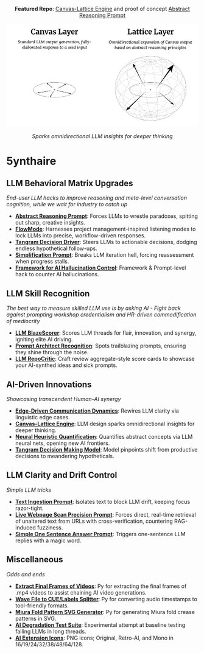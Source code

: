 <p align="center"><b>Featured Repo</b>: <a href="https://github.com/5ynthaire/5YN-LLMAbstractReasoningLayer-Idea">Canvas-Lattice Engine</a> and proof of concept <a href="https://github.com/5ynthaire/5YN-AbstractReasoning-LLM-Enhancement">Abstract Reasoning Prompt</a></p>
<p align="center">
  <picture>
    <source media="(prefers-color-scheme: dark)" srcset="images/canvas-lattice-dark.png">
    <source media="(prefers-color-scheme: light)" srcset="images/canvas-lattice-light.png">
    <img src="images/canvas-lattice-light.png" alt="Canvas-Lattice Engine Diagram" width="600" />
  </picture>
<p align="center"><i>Sparks omnidirectional LLM insights for deeper thinking</i></p>
</p>

# 5ynthaire

## LLM Behavioral Matrix Upgrades
*End-user LLM hacks to improve reasoning and meta-level conversation cognition, while we wait for industry to catch up*
- **[Abstract Reasoning Prompt](https://github.com/5ynthaire/5YN-AbstractReasoning-LLM-Enhancement)**: Forces LLMs to wrestle paradoxes, spitting out sharp, creative insights.
- **[FlowMode](https://github.com/5ynthaire/5YN-PMTaskMode-LLM-Enhancement)**: Harnesses project management-inspired listening modes to lock LLMs into precise, workflow-driven responses.
- **[Tangram Decision Driver](https://github.com/5ynthaire/5YN-TangramDecisionDriver-LLM-Enhancement)**: Steers LLMs to actionable decisions, dodging endless hypothetical follow-ups.
- **[Simplification Prompt](https://github.com/5ynthaire/5YN-IterationHellBreaker-LLM-Enhancement)**: Breaks LLM iteration hell, forcing reassessment when progress stalls.
- **[Framework for AI Hallucination Control](https://github.com/5ynthaire/5YN-InformationKernelLLMHallucinationControl-Idea)**: Framework & Prompt-level hack to counter AI hallucinations.

## LLM Skill Recognition
*The best way to measure skilled LLM use is by asking AI - Fight back against prompting workshop credentialism and HR-driven commodification of mediocrity*
- **[LLM BlazeScorer](https://github.com/5ynthaire/5YN-LLM-BlazeScorer)**: Scores LLM threads for flair, innovation, and synergy, igniting elite AI driving.
- **[Prompt Architect Recognition](https://github.com/5ynthaire/5YN-SuperPrompts-Detector)**: Spots trailblazing prompts, ensuring they shine through the noise.
- **[LLM RepoCritic](https://github.com/5ynthaire/5YN-LLM-RepoCritic)**: Craft review aggregate-style score cards to showcase your AI-synthed ideas and sick prompts.

## AI-Driven Innovations
*Showcasing transcendent Human-AI synergy*
- **[Edge-Driven Communication Dynamics](https://github.com/5ynthaire/5YN-EdgeDrivenCommunicationDynamics-Idea)**: Rewires LLM clarity via linguistic edge cases.
- **[Canvas-Lattice Engine](https://github.com/5ynthaire/5YN-LLMAbstractReasoningLayer-Idea)**: LLM design sparks omnidirectional insights for deeper thinking.
- **[Neural Heuristic Quantification](https://github.com/5ynthaire/5YN-NeuralHeuristicQuantification-Idea)**: Quantifies abstract concepts via LLM neural nets, opening new AI frontiers.
- **[Tangram Decision Making Model](https://github.com/5ynthaire/5YN-TangramDecisionMakingModel-Idea)**: Model pinpoints shift from productive decisions to meandering hypotheticals.

## LLM Clarity and Drift Control
*Simple LLM tricks*
- **[Text Ingestion Prompt](https://github.com/5ynthaire/5YN-TextIngestion-Prompt)**: Isolates text to block LLM drift, keeping focus razor-tight.
- **[Live Webpage Scan Precision Prompt](https://github.com/5ynthaire/5YN-LiveWebpageScanPrecision-Prompt)**: Forces direct, real-time retrieval of unaltered text from URLs with cross-verification, countering RAG-induced fuzziness.
- **[Simple One Sentence Answer Prompt](https://github.com/5ynthaire/5YN-OneSentence-Prompt)**: Triggers one-sentence LLM replies with a magic word.

## Miscellaneous
*Odds and ends*
- **[Extract Final Frames of Videos](https://github.com/5ynthaire/5YN-ExtractFinalVideoFrame-PY)**: Py for extracting the final frames of .mp4 videos to assist chaining AI video generations.
- **[Wave File to CUE/Labels Splitter](https://github.com/5ynthaire/5YN-WAV2CUE-PY)**: Py for converting audio timestamps to tool-friendly formats.
- **[Miura Fold Pattern SVG Generator](https://github.com/5ynthaire/5YN-MiuraFoldPatternGen-PY)**: Py for generating Miura fold crease patterns in SVG.
- **[AI Degradation Test Suite](https://github.com/5ynthaire/5YN-AIDegradationTestSuite)**: Experimental attempt at baseline testing failing LLMs in long threads.
- **[AI Extension Icons](https://github.com/5ynthaire/ai-extension-icons)**: PNG icons; Original, Retro-AI, and Mono in 16/19/24/32/38/48/64/128.
